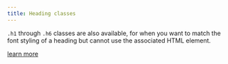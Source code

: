 ```yaml
---
title: Heading classes
---
```

`.h1` through `.h6` classes are also available, for when you want to match the font styling of a heading but cannot use the associated HTML element.

[learn more](https://getbootstrap.com/docs/4.1/content/typography/#headings)
